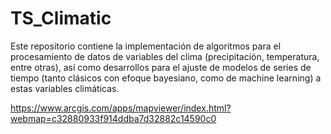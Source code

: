 # TS_Climatic
Este repositorio contiene la implementación de algoritmos para el procesamiento de datos de variables del clima (precipitación, temperatura, entre otras), así como desarrollos para el ajuste de modelos de series de tiempo (tanto clásicos con efoque bayesiano, como de machine learning) a estas variables climáticas.

https://www.arcgis.com/apps/mapviewer/index.html?webmap=c32880933f914ddba7d32882c14590c0
